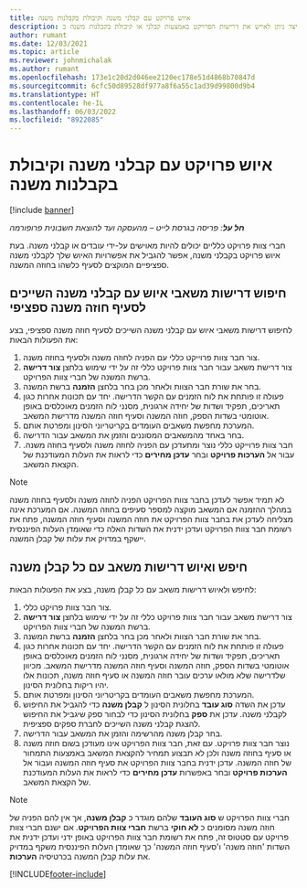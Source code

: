 ```yaml
---
title: איוש פרויקט עם קבלני משנה וקיבולת בקבלנות משנה
description: מאמר זה מסביר כיצד ניתן לאייש את דרישות הפרויקט באמצעות קבלני או קיבולת בקבלנות משנה ב- Microsoft Dynamics 365 Project Operations.
author: rumant
ms.date: 12/03/2021
ms.topic: article
ms.reviewer: johnmichalak
ms.author: rumant
ms.openlocfilehash: 173e1c20d2d046ee2120ec178e51d4868b70847d
ms.sourcegitcommit: 6cfc50d89528df977a8f6a55c1ad39d99800d9b4
ms.translationtype: HT
ms.contentlocale: he-IL
ms.lasthandoff: 06/03/2022
ms.locfileid: "8922085"
---
```

# <a name="staffing-a-project-with-contract-workers-and-subcontracted-capacity"></a>איוש פרויקט עם קבלני משנה וקיבולת בקבלנות משנה

[!include [banner](../../includes/dataverse-preview.md)]

_**חל על**: פריסה בגרסת לייט – מהעסקה ועד להוצאת חשבונית פרופורמה_

חברי צוות פרויקט כלליים יכולים להיות מאוישים על-ידי עובדים או קבלני משנה. בעת איוש פרויקט בקבלני משנה, אפשר להגביל את אפשרויות האיוש שלך לקבלני משנה ספציפיים המוקצים לסעיף כלשהו בחוזה המשנה. 

## <a name="search-for-staff-resource-requirements-with-contract-workers-that-belong-to-a-specific-subcontract-line"></a>חיפוש דרישות משאבי איוש עם קבלני משנה השייכים לסעיף חוזה משנה ספציפי

לחיפוש דרישות משאבי איוש עם קבלני משנה השייכים לסעיף חוזה משנה ספציפי, בצע את הפעולות הבאות:

1. צור חבר צוות פרוייקט כללי עם הפניה לחוזה משנה ולסעיף בחוזה משנה.
2. צור דרישת משאב עבור חבר צוות פרויקט כללי זה על ידי שימוש בלחצן **צור דרישה** ברשת המשנה של חברי צוות הפרויקט.
3. בחר את שורת חבר הצוות ולאחר מכן בחר בלחצן **הזמנה** ברשת המשנה. 
4. פעולה זו פותחת את לוח הזמנים עם הקשר הדרישה. יחד עם תכונות אחרות כגון תאריכים, תפקיד ושדות של יחידה ארגונית, מסנני לוח הזמנים מאוכלסים באופן אוטומטי בשדות הספק, חוזה המשנה וסעיף חוזה המשנה מדרישת המשאב.
5. המערכת מחפשת משאבים העומדים בקריטריוני הסינון ומפרטת אותם. 
6. בחר באחד מהמשאבים המסוננים והזמן את המשאב עבור הדרישה. 
7. חבר צוות פרוייקט כללי נוצר ומתעדכן עם הפניה לחוזה משנה ולסעיף בחוזה משנה. עבור אל **הערכות פרויקט** ובחר **עדכן מחירים** כדי לראות את העלות המעודכנת של הקצאת המשאב. 

> [!NOTE]
> לא תמיד אפשר לעדכן בחבר צוות הפרויקט הפניה לחוזה משנה ולסעיף בחוזה משנה במהלך ההזמנה אם המשאב מוקצה למספר סעיפים בחוזה המשנה. אם המערכת אינה מצליחה לעדכן את בחבר צוות הפרויקט את חוזה המשנה וסעיף חוזה המשנה, פתח את רשומת חבר צוות הפרויקט ועדכן ידנית את השדות האלה כדי שאומדן העלות הפיננסית יישקף במדויק את עלות של קבלן המשנה.

## <a name="search-for-and-staff-resource-requirements-with-any-contract-worker"></a>חיפש ואיוש דרישות משאב עם כל קבלן משנה

לחיפש ולאיוש דרישות משאב עם כל קבלן משנה, בצע את הפעולות הבאות:

1. צור חבר צוות פרויקט כללי.
2. צור דרישת משאב עבור חבר צוות פרויקט כללי זה על ידי שימוש בלחצן **צור דרישה** ברשת המשנה של חברי צוות הפרויקט.
3. בחר את שורת חבר הצוות ולאחר מכן בחר בלחצן **הזמנה** ברשת המשנה. 
4. פעולה זו פותחת את לוח הזמנים עם הקשר הדרישה. יחד עם תכונות אחרות כגון תאריכים, תפקיד ושדות של יחידה ארגונית, מסנני לוח הזמנים מאוכלסים באופן אוטומטי בשדות הספק, חוזה המשנה וסעיף חוזה המשנה מדרישת המשאב. מכיוון שלדרישה שלא מולאו ערכים עובר חוזה המשנה או סעיף חוזה משנה, תכונות אלו יהיו ריקות בחלונית הסינון.
5. המערכת מחפשת משאבים העומדים בקריטריוני הסינון ומפרטת אותם.
6. עדכן את השדה **סוג עובד** בחלונית הסינון ל **קבלן משנה** כדי להגביל את החיפוש לקבלני משנה. עדכן את **ספק** בחלונית הסינון כדי לבחור ספק שיגביל את החיפוש להצגת קבלני משנה השייכים לחברת ספקים ספציפית.
7. בחר קבלן משנה מהרשימה והזמן את המשאב עבור הדרישה.
8. נוצר חבר צוות פרויקט. עם זאת, חבר צוות הפרויקט אינו מעודכן בשום חוזה משנה או סעיף בחוזה משנה ולכן לא תבצוע תמחיר להקצאת המשאב באמצעות התמחור של חוזה המשנה. עדכן ידנית בחבר צוות הפרויקט את סעיף חוזה המשנה ועבור אל **הערכות פרויקט** ובחר באפשרות **עדכן מחירים** כדי לראות את העלות המעודכנת של הקצאת המשאב.

> [!NOTE]
> חברי צוות הפרויקט ש **סוג העובד** שלהם מוגדר כ **קבלן משנה**, אך אין להם הפניה של חוזה משנה מסומנים כ **לא חוקי** ברשת **חברי צוות הפרויקט**. אם ישנם חברי צוות פרויקט עם סטטוס זה, פתח את רשומת חבר צוות הפרויקט באופן ידני ועדכן ידנית את השדות 'חוזה משנה' ו'סעיף חוזה המשנה' כך שאומדן העלות הפיננסית משקף במדויק את עלות קבלן המשנה בכרטיסיה **הערכות**. 


[!INCLUDE[footer-include](../../includes/footer-banner.md)]

